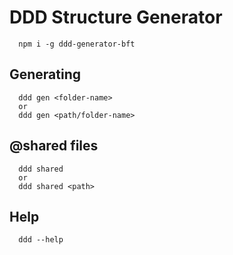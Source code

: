 # DDD Structure Generator

```shell
  npm i -g ddd-generator-bft
```


## Generating

```shell
  ddd gen <folder-name>
  or
  ddd gen <path/folder-name>
```

## @shared files

```shell
  ddd shared 
  or
  ddd shared <path>
```

## Help

```shell
  ddd --help
```
	
